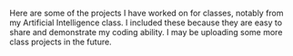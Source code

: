 Here are some of the projects I have worked on for classes, notably from my Artificial Intelligence class. I included these because
they are easy to share and demonstrate my coding ability. I may be uploading some more class projects in the future.
